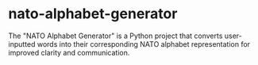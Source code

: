 # nato-alphabet-generator
The "NATO Alphabet Generator" is a Python project that converts user-inputted words into their corresponding NATO alphabet representation for improved clarity and communication.
